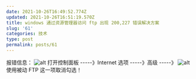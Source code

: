 ```yaml
---
date: 2021-10-26T16:49:52.774Z
updated: 2021-10-26T16:51:19.570Z
title: windows 通过资源管理器访问 ftp 出现 200,227 错误解决方案
slug: '61'
categories: 技术
type: post
permalink: posts/61
---
```



报错信息：
![alt](https://cdn.tandongtao.com/usr/uploads/2021/08/2805416798.png?imageView2/2/w/1920/q/75/format/webp)
打开控制面板 -----》Internet 选项 -----》高级 -----》
![alt](https://cdn.tandongtao.com/usr/uploads/2021/08/1185177858.png?imageView2/2/w/1920/q/75/format/webp)
使用被动 FTP 这一项取消勾选！